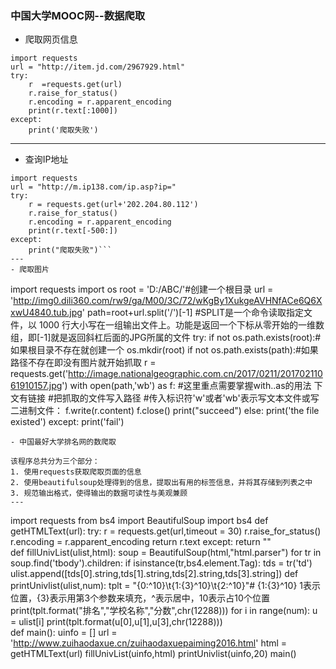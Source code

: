 ### 中国大学MOOC网--数据爬取
- 爬取网页信息
```
import requests
url = "http://item.jd.com/2967929.html"
try:
    r  =requests.get(url)
    r.raise_for_status()
    r.encoding = r.apparent_encoding
    print(r.text[:1000])
except:
    print('爬取失败')
```
---
- 查询IP地址

```
import requests
url = "http://m.ip138.com/ip.asp?ip="
try:
    r = requests.get(url+'202.204.80.112')
    r.raise_for_status()
    r.encoding = r.apparent_encoding
    print(r.text[-500:])
except:
    print("爬取失败")```
---
- 爬取图片
```
import requests
import os
root = 'D:/ABC/'#创建一个根目录
url = 'http://img0.dili360.com/rw9/ga/M00/3C/72/wKgBy1XukgeAVHNfACe6Q6XxwU4840.tub.jpg'
path=root+url.split('/')[-1]
#SPLIT是一个命令读取指定文件，以 1000 行大小写在一组输出文件上。功能是返回一个下标从零开始的一维数组，即[-1]就是返回斜杠后面的JPG所属的文件
try:
    if not os.path.exists(root):#如果根目录不存在就创建一个
        os.mkdir(root)
    if not os.path.exists(path):#如果路径不存在即没有图片就开始抓取
        r = requests.get('http://image.nationalgeographic.com.cn/2017/0211/20170211061910157.jpg')
        with open(path,'wb') as f:
        #这里重点需要掌握with..as的用法 下文有链接
        #把抓取的文件写入路径
        #传入标识符'w'或者'wb'表示写文本文件或写二进制文件：
            f.write(r.content)
            f.close()
            print("succeed")
    else:
        print('the file existed')
except:
    print('fail')
```
- 中国最好大学排名网的数爬取

该程序总共分为三个部分：
1. 使用requests获取爬取页面的信息
2. 使用beautifulsoup处理得到的信息，提取出有用的标签信息，并将其存储到列表之中
3. 规范输出格式，使得输出的数据可读性与美观兼顾
---
```
import requests
from bs4 import BeautifulSoup
import bs4
def getHTMLText(url):
    try:
        r = requests.get(url,timeout = 30)
        r.raise_for_status()
        r.encoding = r.apparent_encoding
        return r.text
    except:
        return ""    
def fillUnivList(ulist,html):
    soup = BeautifulSoup(html,"html.parser")
    for tr in soup.find('tbody').children:
        if isinstance(tr,bs4.element.Tag):
            tds = tr('td')
            ulist.append([tds[0].string,tds[1].string,tds[2].string,tds[3].string])
def printUnivlist(ulist,num):
    tplt = "{0:^10}\t{1:{3}^10}\t{2:^10}"# {1:{3}^10} 1表示位置，{3}表示用第3个参数来填充，^表示居中，10表示占10个位置
    print(tplt.format("排名","学校名称","分数",chr(12288)))
    for i in range(num):
        u = ulist[i]
        print(tplt.format(u[0],u[1],u[3],chr(12288)))                        
def main():
    uinfo = []
    url = 'http://www.zuihaodaxue.cn/zuihaodaxuepaiming2016.html'
    html = getHTMLText(url)
    fillUnivList(uinfo,html)
    printUnivlist(uinfo,20)
main()
```
